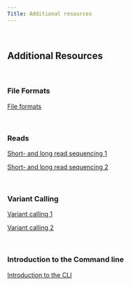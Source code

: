 ```yaml
---
Title: Additional resources
---
```

<br>

## Additional Resources
<br>

### File Formats

[File formats](https://www.futurelearn.com/info/courses/making-sense-of-genomic-data-covid-19-web-based-bioinformatics/0/steps/319350)

<br>

### Reads

[Short- and long read sequencing 1](https://www.futurelearn.com/info/courses/exploring-the-landscape-of-antibiotic-resistance-in-microbiomes/0/steps/267389)

[Short- and long read sequencing 2](https://www.futurelearn.com/info/courses/making-sense-of-genomic-data-covid-19-web-based-bioinformatics/0/steps/319346)

<br>

### Variant Calling 

[Variant calling 1](https://www.futurelearn.com/info/courses/making-sense-of-genomic-data-covid-19-web-based-bioinformatics/0/steps/319530)

[Variant calling 2](https://www.futurelearn.com/info/courses/bioinformatics-for-biologists-analysing-and-interpreting-genomics-datasets/0/steps/388465)

<br>

### Introduction to the Command line
[Introduction to the CLI](https://swcarpentry.github.io/shell-novice/index.html)
